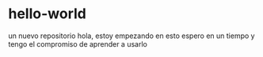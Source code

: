# hello-world
un nuevo repositorio
hola, estoy empezando en esto espero en un tiempo y tengo el compromiso de aprender a usarlo
